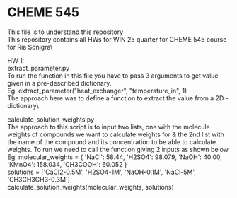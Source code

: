 # CHEME 545
This file is to understand this repository\
This repository contains all HWs for WIN 25 quarter for CHEME 545 course for Ria Sonigra\

HW 1:\
extract_parameter.py\
To run the function in this file you have to pass 3 arguments to get value given in a pre-described dictionary. \
Eg: extract_parameter("heat_exchanger", "temperature_in", 1)\
The approach here was to define a function to extract the value from a 2D - dictionary\


calculate_solution_weights.py\
The approach to this script is to input two lists, one with the molecule weights of compounds we want to calculate weights for & the 2nd list with the name of the compound and its concentration to be able to calculate weights. To run we need to call the function giving 2 inputs as shown below.\
Eg: molecular_weights = {
    'NaCl': 58.44,
    'H2SO4': 98.079,
    'NaOH': 40.00,
    'KMnO4': 158.034,
    'CH3COOH': 60.052
}\
solutions = ['CaCl2-0.5M', 'H2SO4-1M', 'NaOH-0.1M', 'NaCl-5M', 'CH3CH3CH3-0.3M']\
calculate_solution_weights(molecular_weights, solutions)
